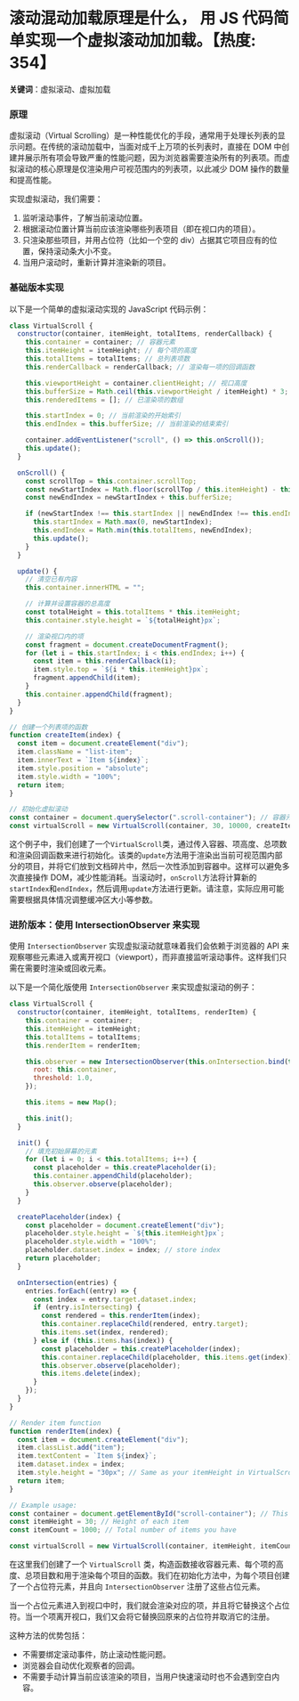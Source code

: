 # 滚动混动加载原理是什么， 用 JS 代码简单实现一个虚拟滚动加加载。【热度: 354】

**关键词**：虚拟滚动、虚拟加载

### 原理

虚拟滚动（Virtual Scrolling）是一种性能优化的手段，通常用于处理长列表的显示问题。在传统的滚动加载中，当面对成千上万项的长列表时，直接在 DOM 中创建并展示所有项会导致严重的性能问题，因为浏览器需要渲染所有的列表项。而虚拟滚动的核心原理是仅渲染用户可视范围内的列表项，以此减少 DOM 操作的数量和提高性能。

实现虚拟滚动，我们需要：

1. 监听滚动事件，了解当前滚动位置。
2. 根据滚动位置计算当前应该渲染哪些列表项目（即在视口内的项目）。
3. 只渲染那些项目，并用占位符（比如一个空的 div）占据其它项目应有的位置，保持滚动条大小不变。
4. 当用户滚动时，重新计算并渲染新的项目。

### 基础版本实现

以下是一个简单的虚拟滚动实现的 JavaScript 代码示例：

```javascript
class VirtualScroll {
  constructor(container, itemHeight, totalItems, renderCallback) {
    this.container = container; // 容器元素
    this.itemHeight = itemHeight; // 每个项的高度
    this.totalItems = totalItems; // 总列表项数
    this.renderCallback = renderCallback; // 渲染每一项的回调函数

    this.viewportHeight = container.clientHeight; // 视口高度
    this.bufferSize = Math.ceil(this.viewportHeight / itemHeight) * 3; // 缓冲大小
    this.renderedItems = []; // 已渲染项的数组

    this.startIndex = 0; // 当前渲染的开始索引
    this.endIndex = this.bufferSize; // 当前渲染的结束索引

    container.addEventListener("scroll", () => this.onScroll());
    this.update();
  }

  onScroll() {
    const scrollTop = this.container.scrollTop;
    const newStartIndex = Math.floor(scrollTop / this.itemHeight) - this.bufferSize / 2;
    const newEndIndex = newStartIndex + this.bufferSize;

    if (newStartIndex !== this.startIndex || newEndIndex !== this.endIndex) {
      this.startIndex = Math.max(0, newStartIndex);
      this.endIndex = Math.min(this.totalItems, newEndIndex);
      this.update();
    }
  }

  update() {
    // 清空已有内容
    this.container.innerHTML = "";

    // 计算并设置容器的总高度
    const totalHeight = this.totalItems * this.itemHeight;
    this.container.style.height = `${totalHeight}px`;

    // 渲染视口内的项
    const fragment = document.createDocumentFragment();
    for (let i = this.startIndex; i < this.endIndex; i++) {
      const item = this.renderCallback(i);
      item.style.top = `${i * this.itemHeight}px`;
      fragment.appendChild(item);
    }
    this.container.appendChild(fragment);
  }
}

// 创建一个列表项的函数
function createItem(index) {
  const item = document.createElement("div");
  item.className = "list-item";
  item.innerText = `Item ${index}`;
  item.style.position = "absolute";
  item.style.width = "100%";
  return item;
}

// 初始化虚拟滚动
const container = document.querySelector(".scroll-container"); // 容器元素需要预先在HTML中定义
const virtualScroll = new VirtualScroll(container, 30, 10000, createItem);
```

这个例子中，我们创建了一个`VirtualScroll`类，通过传入容器、项高度、总项数和渲染回调函数来进行初始化。该类的`update`方法用于渲染出当前可视范围内部分的项目，并将它们放到文档碎片中，然后一次性添加到容器中。这样可以避免多次直接操作 DOM，减少性能消耗。当滚动时，`onScroll`方法将计算新的`startIndex`和`endIndex`，然后调用`update`方法进行更新。请注意，实际应用可能需要根据具体情况调整缓冲区大小等参数。

### 进阶版本：使用 IntersectionObserver 来实现

使用 `IntersectionObserver` 实现虚拟滚动就意味着我们会依赖于浏览器的 API 来观察哪些元素进入或离开视口（viewport），而非直接监听滚动事件。这样我们只需在需要时渲染或回收元素。

以下是一个简化版使用 `IntersectionObserver` 来实现虚拟滚动的例子：

```javascript
class VirtualScroll {
  constructor(container, itemHeight, totalItems, renderItem) {
    this.container = container;
    this.itemHeight = itemHeight;
    this.totalItems = totalItems;
    this.renderItem = renderItem;

    this.observer = new IntersectionObserver(this.onIntersection.bind(this), {
      root: this.container,
      threshold: 1.0,
    });

    this.items = new Map();

    this.init();
  }

  init() {
    // 填充初始屏幕的元素
    for (let i = 0; i < this.totalItems; i++) {
      const placeholder = this.createPlaceholder(i);
      this.container.appendChild(placeholder);
      this.observer.observe(placeholder);
    }
  }

  createPlaceholder(index) {
    const placeholder = document.createElement("div");
    placeholder.style.height = `${this.itemHeight}px`;
    placeholder.style.width = "100%";
    placeholder.dataset.index = index; // store index
    return placeholder;
  }

  onIntersection(entries) {
    entries.forEach((entry) => {
      const index = entry.target.dataset.index;
      if (entry.isIntersecting) {
        const rendered = this.renderItem(index);
        this.container.replaceChild(rendered, entry.target);
        this.items.set(index, rendered);
      } else if (this.items.has(index)) {
        const placeholder = this.createPlaceholder(index);
        this.container.replaceChild(placeholder, this.items.get(index));
        this.observer.observe(placeholder);
        this.items.delete(index);
      }
    });
  }
}

// Render item function
function renderItem(index) {
  const item = document.createElement("div");
  item.classList.add("item");
  item.textContent = `Item ${index}`;
  item.dataset.index = index;
  item.style.height = "30px"; // Same as your itemHeight in VirtualScroll
  return item;
}

// Example usage:
const container = document.getElementById("scroll-container"); // This should be a predefined element in your HTML
const itemHeight = 30; // Height of each item
const itemCount = 1000; // Total number of items you have

const virtualScroll = new VirtualScroll(container, itemHeight, itemCount, renderItem);
```

在这里我们创建了一个 `VirtualScroll` 类，构造函数接收容器元素、每个项的高度、总项目数和用于渲染每个项目的函数。我们在初始化方法中，为每个项目创建了一个占位符元素，并且向 `IntersectionObserver` 注册了这些占位元素。

当一个占位元素进入到视口中时，我们就会渲染对应的项，并且将它替换这个占位符。当一个项离开视口，我们又会将它替换回原来的占位符并取消它的注册。

这种方法的优势包括：

- 不需要绑定滚动事件，防止滚动性能问题。
- 浏览器会自动优化观察者的回调。
- 不需要手动计算当前应该渲染的项目，当用户快速滚动时也不会遇到空白内容。